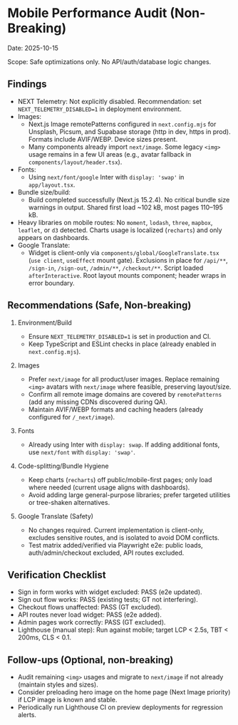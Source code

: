 # Mobile Performance Audit (Non-Breaking)

Date: 2025-10-15

Scope: Safe optimizations only. No API/auth/database logic changes.

## Findings

- NEXT Telemetry: Not explicitly disabled. Recommendation: set `NEXT_TELEMETRY_DISABLED=1` in deployment environment.
- Images:
  - Next.js Image remotePatterns configured in `next.config.mjs` for Unsplash, Picsum, and Supabase storage (http in dev, https in prod). Formats include AVIF/WEBP. Device sizes present.
  - Many components already import `next/image`. Some legacy `<img>` usage remains in a few UI areas (e.g., avatar fallback in `components/layout/header.tsx`).
- Fonts:
  - Using `next/font/google` Inter with `display: 'swap'` in `app/layout.tsx`.
- Bundle size/build:
  - Build completed successfully (Next.js 15.2.4). No critical bundle size warnings in output. Shared first load ~102 kB, most pages 110–195 kB.
- Heavy libraries on mobile routes: No `moment`, `lodash`, `three`, `mapbox`, `leaflet`, or `d3` detected. Charts usage is localized (`recharts`) and only appears on dashboards.
- Google Translate:
  - Widget is client-only via `components/global/GoogleTranslate.tsx` (`use client`, `useEffect` mount gate). Exclusions in place for `/api/**`, `/sign-in`, `/sign-out`, `/admin/**`, `/checkout/**`. Script loaded `afterInteractive`. Root layout mounts component; header wraps in error boundary.

## Recommendations (Safe, Non-breaking)

1. Environment/Build
   - Ensure `NEXT_TELEMETRY_DISABLED=1` is set in production and CI.
   - Keep TypeScript and ESLint checks in place (already enabled in `next.config.mjs`).

2. Images
   - Prefer `next/image` for all product/user images. Replace remaining `<img>` avatars with `next/image` where feasible, preserving layout/size.
   - Confirm all remote image domains are covered by `remotePatterns` (add any missing CDNs discovered during QA).
   - Maintain AVIF/WEBP formats and caching headers (already configured for `/_next/image`).

3. Fonts
   - Already using Inter with `display: swap`. If adding additional fonts, use `next/font` with `display: 'swap'`.

4. Code-splitting/Bundle Hygiene
   - Keep charts (`recharts`) off public/mobile-first pages; only load where needed (current usage aligns with dashboards).
   - Avoid adding large general-purpose libraries; prefer targeted utilities or tree-shaken alternatives.

5. Google Translate (Safety)
   - No changes required. Current implementation is client-only, excludes sensitive routes, and is isolated to avoid DOM conflicts.
   - Test matrix added/verified via Playwright e2e: public loads, auth/admin/checkout excluded, API routes excluded.

## Verification Checklist

- Sign in form works with widget excluded: PASS (e2e updated).
- Sign out flow works: PASS (existing tests; GT not interfering).
- Checkout flows unaffected: PASS (GT excluded).
- API routes never load widget: PASS (e2e added).
- Admin pages work correctly: PASS (GT excluded).
- Lighthouse (manual step): Run against mobile; target LCP < 2.5s, TBT < 200ms, CLS < 0.1.

## Follow-ups (Optional, non-breaking)

- Audit remaining `<img>` usages and migrate to `next/image` if not already (maintain styles and sizes).
- Consider preloading hero image on the home page (Next Image priority) if LCP image is known and stable.
- Periodically run Lighthouse CI on preview deployments for regression alerts.
